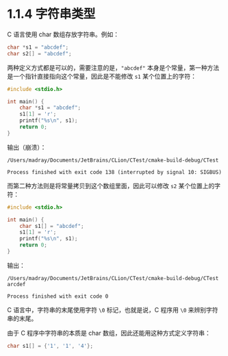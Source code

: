 # 1.1.4 字符串类型

C 语言使用 char 数组存放字符串。例如：

```c
char *s1 = "abcdef";
char s2[] = "abcdef";
```

两种定义方式都是可以的，需要注意的是，`"abcdef"` 本身是个常量，第一种方法是一个指针直接指向这个常量，因此是不能修改 `s1` 某个位置上的字符：

```c
#include <stdio.h>

int main() {
    char *s1 = "abcdef";
    s1[1] = 'r';
    printf("%s\n", s1);
    return 0;
}
```

输出（崩溃）：

```
/Users/madray/Documents/JetBrains/CLion/CTest/cmake-build-debug/CTest

Process finished with exit code 138 (interrupted by signal 10: SIGBUS)
```

而第二种方法则是将常量拷贝到这个数组里面，因此可以修改 `s2` 某个位置上的字符：

```c
#include <stdio.h>

int main() {
    char s1[] = "abcdef";
    s1[1] = 'r';
    printf("%s\n", s1);
    return 0;
}
```

输出：

```
/Users/madray/Documents/JetBrains/CLion/CTest/cmake-build-debug/CTest
arcdef

Process finished with exit code 0
```

C 语言中，字符串的末尾使用字符 `\0` 标记，也就是说，C 程序用 `\0` 来辨别字符串的末尾。

由于 C 程序中字符串的本质是 char 数组，因此还能用这种方式定义字符串：

```c
char s1[] = {'1', '1', '4'};
```